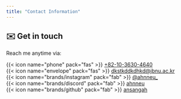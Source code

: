 ```yaml
---
title: "Contact Information"
---
```

<div data-pagefind-body>

## ✉️ Get in touch

Reach me anytime via:

{{< icon name="phone" pack="fas" >}} [ +82-10-3630-4640 ](tel:+821036304640)  
{{< icon name="envelope" pack="fas" >}} [dkstkddkdhkd@jbnu.ac.kr](mailto:dkstkddkdhkd@jbnu.ac.kr)  
{{< icon name="brands/instagram" pack="fab" >}} [@ahnneu_](https://instagram.com/ahnneu_)  
{{< icon name="brands/discord" pack="fab" >}} [ahnneu](https://discord.com/users/ahnneu)  
{{< icon name="brands/github" pack="fab" >}} [ansangah](https://github.com/ansangah)
<!-- fab 아이콘 메인 홈 3개, 연락처 페이지 3개 총 6개 -->
<div>